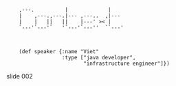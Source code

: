         
        ,---.          |             |
        |    ,---.,---.|--- ,---..  ,|---
        |    |   ||   ||    |---' >< |
        `---'`---'`   '`---'`---''  ``---'



        (def speaker {:name "Viet"
                      :type ["java developer",
                             "infrastructure engineer"]})
















































































slide 002
